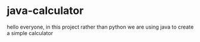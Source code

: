 # java-calculator
hello everyone, in this project rather than python we are using java to create a simple calculator

